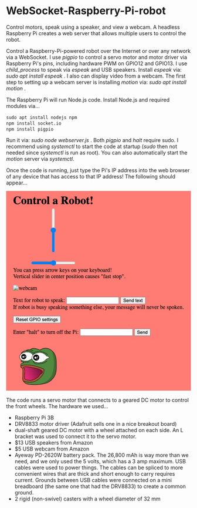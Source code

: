 # WebSocket-Raspberry-Pi-robot
Control motors, speak using a speaker, and view a webcam. A headless Raspberry Pi creates a web server that allows multiple users to control the robot.

Control a Raspberry-Pi-powered robot over the Internet or over any network via a WebSocket. I use *pigpio* to control a servo motor and motor driver via Raspberry Pi's pins, including hardware PWM on GPIO12 and GPIO13. I use *child_process* to speak via *espeak* and USB speakers. Install *espeak* via: *sudo apt install espeak* . I also can display video from a webcam. The first step to setting up a webcam server is installing *motion* via: *sudo apt install motion* .

The Raspberry Pi will run Node.js code. Install Node.js and required modules via...
```
sudo apt install nodejs npm
npm install socket.io
npm install pigpio
```

Run it via: *sudo node webserver.js* . Both *pigpio* and *halt* require sudo. I recommend using *systemctl* to start the code at startup (*sudo* then not needed since *systemctl* is run as root). You can also automatically start the *motion* server via *systemctl*.

Once the code is running, just type the Pi's IP address into the web browser of any device that has access to that IP address! The following should appear...

![sample image](screenshot.jpg)

The code runs a servo motor that connects to a geared DC motor to control the front wheels. The hardware we used...
- Raspberry Pi 3B
- DRV8833 motor driver (Adafruit sells one in a nice breakout board)
- dual-shaft geared DC motor with a wheel attached on each side. An L bracket was used to connect it to the servo motor.
- $13 USB speakers from Amazon
- $5 USB webcam from Amazon
- Ayeway PD-2620W battery pack. The 26,800 mAh is way more than we need, and we only used the 5 volts, which has a 3 amp maximum. USB cables were used to power things. The cables can be spliced to more convenient wires that are thick and short enough to carry requires current. Grounds between USB cables were connected on a mini breadboard (the same one that had the DRV8833) to create a common ground.
- 2 rigid (non-swivel) casters with a wheel diameter of 32 mm

